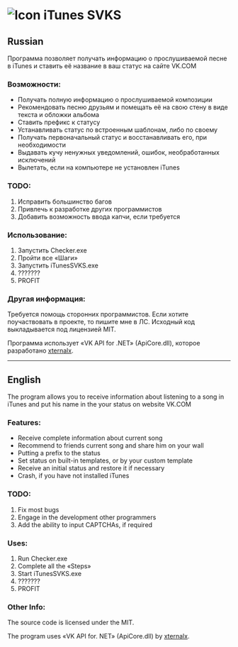 ![Icon](http://dl.dropbox.com/u/3201889/svkst.png) iTunes SVKS
===========

Russian
-------

Программа позволяет получать информацию о прослушиваемой песне в iTunes и ставить её название в ваш статус на сайте VK.COM


### Возможности:

* Получать полную информацию о прослушиваемой композиции
* Рекомендовать песню друзьям и помещать её на свою стену в виде текста и обложки альбома
* Ставить префикс к статусу
* Устанавливать статус по встроенным шаблонам, либо по своему
* Получать первоначальный статус и восстанавливать его, при необходимости
* Выдавать кучу ненужных уведомлений, ошибок, необработанных исключений
* Вылетать, если на компьютере не установлен iTunes


### TODO:

1. Исправить большинство багов
2. Привлечь к разработке других программистов
3. Добавить возможность ввода капчи, если требуется



### Использование:

1. Запустить Checker.exe
2. Пройти все «Шаги»
3. Запустить iTunesSVKS.exe
4. ???????
5. PROFIT

### Другая информация:

Требуется помощь сторонних программистов. Если хотите поучаствовать в проекте, то пишите мне в ЛС.
Исходный код выкладывается под лицензией MIT.

Программа использует «VK API for .NET» (ApiCore.dll), которое разработано [xternalx](xternalx.com).

---
English
-------

The program allows you to receive information about listening to a song in iTunes and put his name in the your status on website VK.COM 


### Features: 

* Receive complete information about current song
* Recommend to friends current song and share him on your wall
* Putting a prefix to the status
* Set status on built-in templates, or by your custom template 
* Receive an initial status and restore it if necessary 
* Crash, if you have not installed iTunes 


### TODO: 

1. Fix most bugs 
2. Engage in the development other programmers
3. Add the ability to input CAPTCHAs, if required


### Uses: 

1. Run Checker.exe 
2. Complete all the «Steps»
3. Start iTunesSVKS.exe 
4. ??????? 
5. PROFIT 

### Other Info:

The source code is licensed under the MIT. 

The program uses «VK API for. NET» (ApiCore.dll) by [xternalx](xternalx.com). 